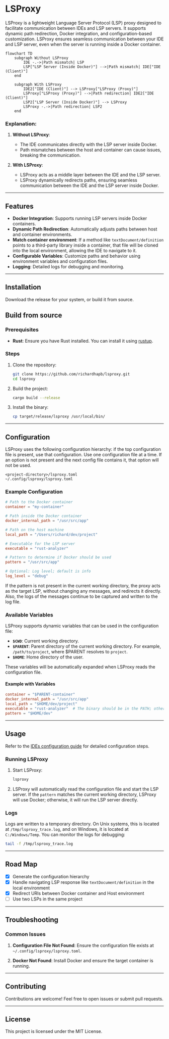 # LSProxy

LSProxy is a lightweight Language Server Protocol (LSP) proxy designed to facilitate communication between IDEs and LSP servers. It supports dynamic path redirection, Docker integration, and configuration-based customization. LSProxy ensures seamless communication between your IDE and LSP server, even when the server is running inside a Docker container.

```mermaid
flowchart TD
    subgraph Without LSProxy
        IDE -.->|Path mismatch| LSP
        LSP["LSP Server (Inside Docker)"] -->|Path mismatch| IDE["IDE (Client)"]
    end

    subgraph With LSProxy
        IDE2["IDE (Client)"] --> LSProxy["LSProxy (Proxy)"]
        LSProxy["LSProxy (Proxy)"] -->|Path redirection| IDE2["IDE (Client)"]
        LSP2["LSP Server (Inside Docker)"] --> LSProxy
        LSProxy -.->|Path redirection| LSP2
    end
```

### Explanation:
1. **Without LSProxy**:
   - The IDE communicates directly with the LSP server inside Docker.
   - Path mismatches between the host and container can cause issues, breaking the communication.

2. **With LSProxy**:
   - LSProxy acts as a middle layer between the IDE and the LSP server.
   - LSProxy dynamically redirects paths, ensuring seamless communication between the IDE and the LSP server inside Docker.

---

## Features

- **Docker Integration**: Supports running LSP servers inside Docker containers.
- **Dynamic Path Redirection**: Automatically adjusts paths between host and container environments.
- **Match container environment**: If a method like `textDocument/definition` points to a third-party library inside a container, that file will be cloned into the local environment, allowing the IDE to navigate to it.
- **Configurable Variables**: Customize paths and behavior using environment variables and configuration files.
- **Logging**: Detailed logs for debugging and monitoring.

---

## Installation

Download the release for your system, or build it from source.

## Build from source

### Prerequisites

- **Rust**: Ensure you have Rust installed. You can install it using [rustup](https://rustup.rs/).

### Steps

1. Clone the repository:
   ```bash
   git clone https://github.com/richardhapb/lsproxy.git
   cd lsproxy
   ```

2. Build the project:
   ```bash
   cargo build --release
   ```

3. Install the binary:
   ```bash
   cp target/release/lsproxy /usr/local/bin/
   ```

---

## Configuration

LSProxy uses the following configuration hierarchy: if the top configuration file is present, use that configuration. Use one configuration file at a time. If an option is not present and the next config file contains it, that option will not be used.

```
<project-directory>/lsproxy.toml
~/.config/lsproxy/lsproxy.toml
```

### Example Configuration

```toml
# Path to the Docker container
container = "my-container"

# Path inside the Docker container
docker_internal_path = "/usr/src/app"

# Path on the host machine
local_path = "/Users/richard/dev/project"

# Executable for the LSP server
executable = "rust-analyzer"

# Pattern to determine if Docker should be used
pattern = "/usr/src/app"

# Optional: Log level; default is info
log_level = "debug"
```

If the pattern is not present in the current working directory, the proxy acts as the target LSP, without changing any messages, and redirects it directly. Also, the logs of the messages continue to be captured and written to the log file.

### Available Variables

LSProxy supports dynamic variables that can be used in the configuration file:

- **`$CWD`**: Current working directory.
- **`$PARENT`**: Parent directory of the current working directory. For example, `/path/to/project`, where $PARENT resolves to `project`.
- **`$HOME`**: Home directory of the user.

These variables will be automatically expanded when LSProxy reads the configuration file.

#### Example with Variables

```toml
container = "$PARENT-container"
docker_internal_path = "/usr/src/app"
local_path = "$HOME/dev/project"
executable = "rust-analyzer"  # The binary should be in the PATH; otherwise, indicate the absolute path.
pattern = "$HOME/dev"
```

---

## Usage

Refer to the [IDEs configuration guide](ides.md) for detailed configuration steps.

### Running LSProxy

1. Start LSProxy:
   ```bash
   lsproxy
   ```

2. LSProxy will automatically read the configuration file and start the LSP server. If the `pattern` matches the current working directory, LSProxy will use Docker; otherwise, it will run the LSP server directly.

### Logs

Logs are written to a temporary directory. On Unix systems, this is located at `/tmp/lsproxy_trace.log`, and on Windows, it is located at `C:/Windows/Temp`. You can monitor the logs for debugging:

```bash
tail -f /tmp/lsproxy_trace.log
```

---

## Road Map

- [x] Generate the configuration hierarchy
- [x] Handle navigating LSP response like `textDocument/definition` in the local environment
- [x] Redirect URIs between Docker container and Host environment
- [ ] Use two LSPs in the same project

---

## Troubleshooting

### Common Issues

1. **Configuration File Not Found**:
   Ensure the configuration file exists at `~/.config/lsproxy/lsproxy.toml`.

2. **Docker Not Found**:
   Install Docker and ensure the target container is running.

---

## Contributing

Contributions are welcome! Feel free to open issues or submit pull requests.

---

## License

This project is licensed under the MIT License.
